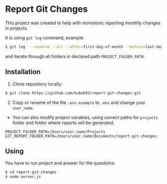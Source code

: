 # Report Git Changes

This project was created to help with monotonic reporting monthly changes in projects.

It is using `git log` command, example:

```bash
$ git log  --reverse --all --after=first-day-of-month --before=last-day-of-month --author="author-of-git-commits" -p
```

and iterate through all folders in declared path `PROJECT_FOLDER_PATH`.

## Installation

1. Clone repository locally:

```bash
$ git clone https://github.com/kubek93/report-git-changes.git
```

2. Copy or rename of the file `.env.example` to `.env` and change your `user_name`.
- You can also modify project variables, using correct paths for `projects` folder and folder where reports will be generated.

```env
PROJECT_FOLDER_PATH=/Users/user_name/Projects
GIT_REPORT_FOLDER_PATH=/Users/user_name/Documents/report-git-changes
```

## Using

You have to run project and answer for the questions:

```bash
$ cd report-git-changes
$ node server.js
```
